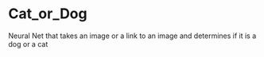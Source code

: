 # Cat_or_Dog
Neural Net that takes an image or a link to an image and determines if it is a dog or a cat
